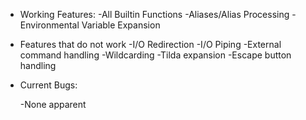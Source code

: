 * Working Features:
      -All Builtin Functions 
      -Aliases/Alias Processing
      -Environmental Variable Expansion

* Features that do not work
      -I/O Redirection
      -I/O Piping
      -External command handling
      -Wildcarding
      -Tilda expansion
      -Escape button handling

*	Current Bugs:

      -None apparent

